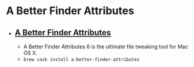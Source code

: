 # A Better Finder Attributes
- [A Better Finder Attributes](https://www.publicspace.net/ABetterFinderAttributes/)
  - 
  - A Better Finder Attributes 6 is the ultimate file tweaking tool for Mac OS X.
  - `brew cask install a-better-finder-attributes`
